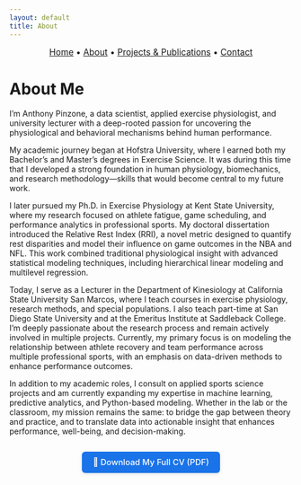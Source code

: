 ```yaml
---
layout: default
title: About
---
```


<div style="text-align:center; font-size: 1.1em; margin-bottom: 1.5em;">
  <a href="/">Home</a> • 
  <a href="/about">About</a> • 
  <a href="/projects">Projects & Publications</a> • 
  <a href="/contact">Contact</a>
</div>

# About Me

I’m Anthony Pinzone, a data scientist, applied exercise physiologist, and university lecturer with a deep-rooted passion for uncovering the physiological and behavioral mechanisms behind human performance.

My academic journey began at Hofstra University, where I earned both my Bachelor’s and Master’s degrees in Exercise Science. It was during this time that I developed a strong foundation in human physiology, biomechanics, and research methodology—skills that would become central to my future work.

I later pursued my Ph.D. in Exercise Physiology at Kent State University, where my research focused on athlete fatigue, game scheduling, and performance analytics in professional sports. My doctoral dissertation introduced the Relative Rest Index (RRI), a novel metric designed to quantify rest disparities and model their influence on game outcomes in the NBA and NFL. This work combined traditional physiological insight with advanced statistical modeling techniques, including hierarchical linear modeling and multilevel regression.

Today, I serve as a Lecturer in the Department of Kinesiology at California State University San Marcos, where I teach courses in exercise physiology, research methods, and special populations. I also teach part-time at San Diego State University and at the Emeritus Institute at Saddleback College. I’m deeply passionate about the research process and remain actively involved in multiple projects. Currently, my primary focus is on modeling the relationship between athlete recovery and team performance across multiple professional sports, with an emphasis on data-driven methods to enhance performance outcomes.

In addition to my academic roles, I consult on applied sports science projects and am currently expanding my expertise in machine learning, predictive analytics, and Python-based modeling. Whether in the lab or the classroom, my mission remains the same: to bridge the gap between theory and practice, and to translate data into actionable insight that enhances performance, well-being, and decision-making.

<div style="text-align: center; margin-top: 2em;">
  <a href="CV PINZONE.pdf" target="_blank" style="
    display: inline-block;
    background-color: #1a73e8;
    color: white;
    padding: 10px 20px;
    font-size: 1.05em;
    border: none;
    border-radius: 6px;
    text-decoration: none;
    font-weight: 500;
    box-shadow: 0 2px 6px rgba(0,0,0,0.1);
    transition: background-color 0.2s ease;
  ">
    📄 Download My Full CV (PDF)
  </a>
</div>



